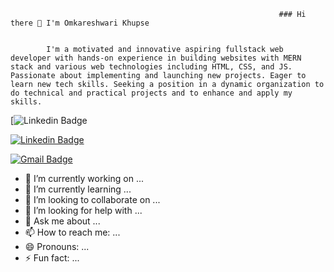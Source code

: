                                                                 ### Hi there 👋 I'm Omkareshwari Khupse
                                                                
                                                                
            I'm a motivated and innovative aspiring fullstack web developer with hands-on experience in building websites with MERN stack and various web technologies including HTML, CSS, and JS. Passionate about implementing and launching new projects. Eager to learn new tech skills. Seeking a position in a dynamic organization to do technical and practical projects and to enhance and apply my skills.

[![Linkedin Badge](https://www.linkedin.com/in/omkareshwari-khupse-g5815/)

[![Linkedin Badge](https://img.shields.io/badge/-omkareshwari-blue?style=flat-square&logo=Linkedin&logoColor=white&link=https://www.linkedin.com/in/omkareshwari-khupse-g5815/)](https://www.linkedin.com/in/omkareshwari-khupse-g5815/)

[![Gmail Badge](https://img.shields.io/badge/-omikhupse09@gmail.com-c14438?style=flat-square&logo=Gmail&logoColor=white&link=mailto:omikhupse09@gmail.com)](mailto:omikhupse09@gmail.com)


- 🔭 I’m currently working on ...
- 🌱 I’m currently learning ...
- 👯 I’m looking to collaborate on ...
- 🤔 I’m looking for help with ...
- 💬 Ask me about ...
- 📫 How to reach me: ...
- 😄 Pronouns: ...
- ⚡ Fun fact: ...
